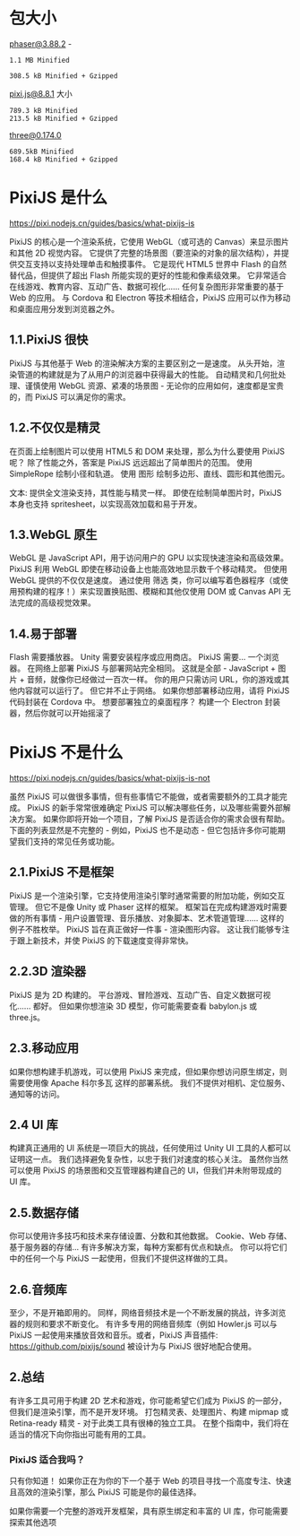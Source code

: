 # 包大小
phaser@3.88.2 - 
```
1.1 MB Minified

308.5 kB Minified + Gzipped
```

pixi.js@8.8.1 大小
```
789.3 kB Minified
213.5 kB Minified + Gzipped
```

three@0.174.0
```
689.5kB Minified 
168.4 kB Minified + Gzipped
```

# PixiJS 是什么
https://pixi.nodejs.cn/guides/basics/what-pixijs-is

PixiJS 的核心是一个渲染系统，它使用 WebGL（或可选的 Canvas）来显示图片和其他 2D 视觉内容。 它提供了完整的场景图（要渲染的对象的层次结构），并提供交互支持以支持处理单击和触摸事件。 它是现代 HTML5 世界中 Flash 的自然替代品，但提供了超出 Flash 所能实现的更好的性能和像素级效果。 它非常适合在线游戏、教育内容、互动广告、数据可视化...... 任何复杂图形非常重要的基于 Web 的应用。 与 Cordova 和 Electron 等技术相结合，PixiJS 应用可以作为移动和桌面应用分发到浏览器之外。

## 1.1.PixiJS 很快
PixiJS 与其他基于 Web 的渲染解决方案的主要区别之一是速度。 从头开始，渲染管道的构建就是为了从用户的浏览器中获得最大的性能。 自动精灵和几何批处理、谨慎使用 WebGL 资源、紧凑的场景图 - 无论你的应用如何，速度都是宝贵的，而 PixiJS 可以满足你的需求。

## 1.2.不仅仅是精灵
在页面上绘制图片可以使用 HTML5 和 DOM 来处理，那么为什么要使用 PixiJS 呢？ 除了性能之外，答案是 PixiJS 远远超出了简单图片的范围。 使用 SimpleRope 绘制小径和轨道。 使用 图形 绘制多边形、直线、圆形和其他图元。 

文本:
提供全文渲染支持，其性能与精灵一样。 即使在绘制简单图片时，PixiJS 本身也支持 spritesheet，以实现高效加载和易于开发。

## 1.3.WebGL 原生
WebGL 是 JavaScript API，用于访问用户的 GPU 以实现快速渲染和高级效果。 PixiJS 利用 WebGL 即使在移动设备上也能高效地显示数千个移动精灵。 但使用 WebGL 提供的不仅仅是速度。 通过使用 筛选 类，你可以编写着色器程序（或使用预构建的程序！）来实现置换贴图、模糊和其他仅使用 DOM 或 Canvas API 无法完成的高级视觉效果。

## 1.4.易于部署
Flash 需要播放器。 Unity 需要安装程序或应用商店。 PixiJS 需要... 一个浏览器。 在网络上部署 PixiJS 与部署网站完全相同。 这就是全部 - JavaScript + 图片 + 音频，就像你已经做过一百次一样。 你的用户只需访问 URL，你的游戏或其他内容就可以运行了。 但它并不止于网络。 如果你想部署移动应用，请将 PixiJS 代码封装在 Cordova 中。 想要部署独立的桌面程序？ 构建一个 Electron 封装器，然后你就可以开始摇滚了


# PixiJS 不是什么
https://pixi.nodejs.cn/guides/basics/what-pixijs-is-not

虽然 PixiJS 可以做很多事情，但有些事情它不能做，或者需要额外的工具才能完成。 PixiJS 的新手常常很难确定 PixiJS 可以解决哪些任务，以及哪些需要外部解决方案。 如果你即将开始一个项目，了解 PixiJS 是否适合你的需求会很有帮助。 下面的列表显然是不完整的 - 例如，PixiJS 也不是动态 - 但它包括许多你可能期望我们支持的常见任务或功能。

## 2.1.PixiJS 不是框架
PixiJS 是一个渲染引擎，它支持使用渲染引擎时通常需要的附加功能，例如交互管理。 但它不是像 Unity 或 Phaser 这样的框架。 框架旨在完成构建游戏时需要做的所有事情 - 用户设置管理、音乐播放、对象脚本、艺术管道管理...... 这样的例子不胜枚举。 PixiJS 旨在真正做好一件事 - 渲染图形内容。 这让我们能够专注于跟上新技术，并使 PixiJS 的下载速度变得非常快。

## 2.2.3D 渲染器
PixiJS 是为 2D 构建的。 平台游戏、冒险游戏、互动广告、自定义数据可视化...... 都好。 但如果你想渲染 3D 模型，你可能需要查看 babylon.js 或 three.js。

## 2.3.移动应用
如果你想构建手机游戏，可以使用 PixiJS 来完成，但如果你想访问原生绑定，则需要使用像 Apache 科尔多瓦 这样的部署系统。 我们不提供对相机、定位服务、通知等的访问。

## 2.4 UI 库
构建真正通用的 UI 系统是一项巨大的挑战，任何使用过 Unity UI 工具的人都可以证明这一点。 我们选择避免复杂性，以忠于我们对速度的核心关注。 虽然你当然可以使用 PixiJS 的场景图和交互管理器构建自己的 UI，但我们并未附带现成的 UI 库。

## 2.5.数据存储
你可以使用许多技巧和技术来存储设置、分数和其他数据。 Cookie、Web 存储、基于服务器的存储... 有许多解决方案，每种方案都有优点和缺点。 你可以将它们中的任何一个与 PixiJS 一起使用，但我们不提供这样做的工具。


## 2.6.音频库
至少，不是开箱即用的。 同样，网络音频技术是一个不断发展的挑战，许多浏览器的规则和要求不断变化。 有许多专用的网络音频库（例如 Howler.js 可以与 PixiJS 一起使用来播放音效和音乐。或者，PixiJS 声音插件:
https://github.com/pixijs/sound
被设计为与 PixiJS 很好地配合使用。


## 2.总结
有许多工具可用于构建 2D 艺术和游戏，你可能希望它们成为 PixiJS 的一部分，但我们是渲染引擎，而不是开发环境。 打包精灵表、处理图片、构建 mipmap 或 Retina-ready 精灵 - 对于此类工具有很棒的独立工具。 在整个指南中，我们将在适当的情况下向你指出可能有用的工具。

### PixiJS 适合我吗？
只有你知道！ 如果你正在为你的下一个基于 Web 的项目寻找一个高度专注、快速且高效的渲染引擎，那么 PixiJS 可能是你的最佳选择。

如果你需要一个完整的游戏开发框架，具有原生绑定和丰富的 UI 库，你可能需要探索其他选项

